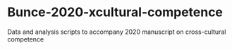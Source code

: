 # Bunce-2020-xcultural-competence
Data and analysis scripts to accompany 2020 manuscript on cross-cultural competence
